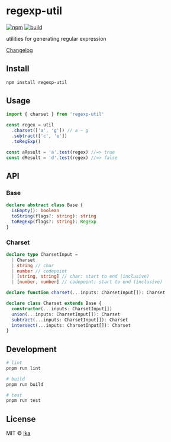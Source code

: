 # regexp-util

[![npm](https://img.shields.io/npm/v/regexp-util.svg)](https://www.npmjs.com/package/regexp-util)
[![build](https://img.shields.io/github/actions/workflow/status/ikatyang/regexp-util/test.yml)](https://github.com/ikatyang/regexp-util/actions?query=branch%3Amaster)

utilities for generating regular expression

[Changelog](https://github.com/ikatyang/regexp-util/blob/master/CHANGELOG.md)

## Install

```sh
npm install regexp-util
```

## Usage

```ts
import { charset } from 'regexp-util'

const regex = util
  .charset(['a', 'g']) // a ~ g
  .subtract(['c', 'e'])
  .toRegExp()

const aResult = 'a'.test(regex) //=> true
const dResult = 'd'.test(regex) //=> false
```

## API

### Base

```ts
declare abstract class Base {
  isEmpty(): boolean
  toString(flags?: string): string
  toRegExp(flags?: string): RegExp
}
```

### Charset

```ts
declare type CharsetInput =
  | Charset
  | string // char
  | number // codepoint
  | [string, string] // char: start to end (inclusive)
  | [number, number] // codepoint: start to end (inclusive)

declare function charset(...inputs: CharsetInput[]): Charset

declare class Charset extends Base {
  constructor(...inputs: CharsetInput[])
  union(...inputs: CharsetInput[]): Charset
  subtract(...inputs: CharsetInput[]): Charset
  intersect(...inputs: CharsetInput[]): Charset
}
```

## Development

```sh
# lint
pnpm run lint

# build
pnpm run build

# test
pnpm run test
```

## License

MIT © [Ika](https://github.com/ikatyang)
